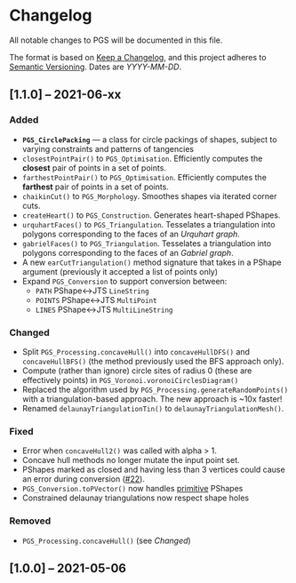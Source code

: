 # Changelog

All notable changes to PGS will be documented in this file.

The format is based on [Keep a Changelog](https://keepachangelog.com/en/1.0.0/),
and this project adheres to [Semantic Versioning](https://semver.org/spec/v2.0.0.html). Dates are *YYYY-MM-DD*.

## [1.1.0] – 2021-06-xx

### Added

- **`PGS_CirclePacking`** — a class for circle packings of shapes, subject to varying constraints and patterns of tangencies
- `closestPointPair()` to `PGS_Optimisation`. Efficiently computes the **closest** pair of points in a set of points.
- `farthestPointPair()` to `PGS_Optimisation`. Efficiently computes the **farthest** pair of points in a set of points.
- `chaikinCut()` to `PGS_Morphology`. Smoothes shapes via iterated corner cuts.
- `createHeart()` to `PGS_Construction`. Generates heart-shaped PShapes.
- `urquhartFaces()` to `PGS_Triangulation`. Tesselates a triangulation into polygons corresponding to the faces of an _Urquhart graph_.
- `gabrielFaces()` to `PGS_Triangulation`. Tesselates a triangulation into polygons corresponding to the faces of an _Gabriel graph_.
- A new `earCutTriangulation()` method signature that takes in a PShape argument (previously it accepted a list of points only)
- Expand `PGS_Conversion` to support conversion between:
  - `PATH` PShape<->JTS `LineString`
  - `POINTS` PShape<->JTS `MultiPoint`
  - `LINES` PShape<->JTS `MultiLineString`

### Changed 

- Split `PGS_Processing.concaveHull()` into `concaveHullDFS()` and `concaveHullBFS()` (the method previously used the BFS approach only).
- Compute (rather than ignore) circle sites of radius 0 (these are effectively points) in `PGS_Voronoi.voronoiCirclesDiagram()`
- Replaced the algorithm used by `PGS_Processing.generateRandomPoints()` with a triangulation-based approach. The new approach is ~10x faster!
- Renamed `delaunayTriangulationTin()` to `delaunayTriangulationMesh()`.

### Fixed
- Error when `concaveHull2()` was called with alpha > 1.
- Concave hull methods no longer mutate the input point set.
- PShapes marked as closed and having less than 3 vertices could cause an error during conversion ([#22](https://github.com/micycle1/PGS/issues/22)).
- `PGS_Conversion.toPVector()` now handles [primitive](https://processing.org/examples/shapeprimitives.html) PShapes
- Constrained delaunay triangulations now respect shape holes

### Removed
- `PGS_Processing.concaveHull()` (see *Changed*)

## [1.0.0] – 2021-05-06